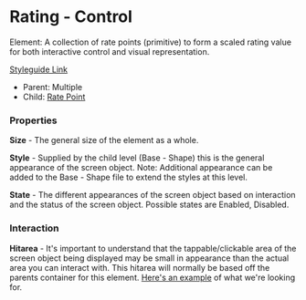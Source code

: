 # Rating - Control

Element: A collection of rate points (primitive) to form a scaled rating value for both interactive control and visual representation.

[Styleguide Link](https://zpl.io/29GBKQy)

- Parent: Multiple
- Child: [Rate Point](https://github.com/able-app/docs/blob/b10f6d1205bbfb1cddfd150d1390ba848812d9d0/controls/%CE%B5%20elements/rating/ratepoint.md)

### Properties

**Size** - The general size of the element as a whole.

**Style** - Supplied by the child level (Base - Shape) this is the general appearance of the screen object.  Note: Additional appearance can be added to the Base - Shape file to extend the styles at this level.

**State** - The different appearances of the screen object based on interaction and the status of the screen object.  Possible states are Enabled, Disabled.



### Interaction

**Hitarea** - It's important to understand that the tappable/clickable area of the screen object being displayed may be small in appearance than the actual area you can interact with.  This hitarea will normally be based off the parents container for this element. [Here's an example](https://codepen.io/ashdurham/pen/HBxLK) of what we're looking for.

